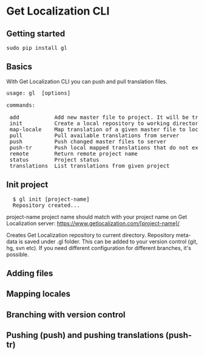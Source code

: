 Get Localization CLI
============

## Getting started ##

<pre>sudo pip install gl</pre>

## Basics ##

With Get Localization CLI you can push and pull translation files. 

<pre>
usage: gl <command> [options]

commands:

 add           Add new master file to project. It will be tracked and pushed when there's changes.
 init          Create a local repository to working directory and link it to existing Get Localization project.
 map-locale    Map translation of a given master file to local file. When file is pulled from server, it's saved to given target file.
 pull          Pull available translations from server
 push          Push changed master files to server
 push-tr       Push local mapped translations that do not exist on server
 remote        Return remote project name
 status        Project status
 translations  List translations from given project
</pre>

## Init project ##
<pre>
  $ gl init [project-name]
  Repository created...
</pre>

project-name  project name should match with your project name on Get Localization server: https://www.getlocalization.com/[project-name]/
 
Creates Get Localization repository to current directory. Repository meta-data is saved under .gl folder. This can be added to your version control (git, hg, svn etc). If you need different configuration for different branches, it's possible.

## Adding files ##



## Mapping locales ##
## Branching with version control ##
## Pushing (push) and pushing translations (push-tr) ##

